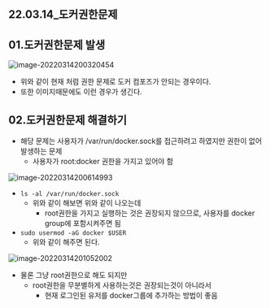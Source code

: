 ## 22.03.14_도커권한문제

## 01.도커권한문제 발생

![image-20220314200320454](22.03.014_도커권한문제.assets/image-20220314200320454.png)

- 위와 같이 현재 처럼 권한 문제로 도커 컴포즈가 안되는 경우이다.
- 또한 이미지때문에도 이런 경우가 생긴다.

## 02.도커권한문제 해결하기

- 해당 문제는 사용자가 /var/run/docker.sock를 접근하려고 하였지만 권한이 없어 발생하는 문제
  - 사용자가 root:docker 권한을 가지고 있어야 함

![image-20220314200614993](22.03.014_도커권한문제.assets/image-20220314200614993.png)

- `ls -al /var/run/docker.sock`
  - 위와 같이 해보면 위와 같이 나오는데 
    - root권한을 가지고 실행하는 것은 권장되지 않으므로, 사용자를 docker group에 포함시켜주면 됨
- `sudo usermod -aG docker $USER`
  - 위와 같이 해주면 된다.

![image-20220314201052002](22.03.014_도커권한문제.assets/image-20220314201052002.png)

- 물론 그냥 root권한으로 해도 되지만
  - root권한을 무분별하게 사용하는것은 권장되는것이 아니라서
    - 현재 로그인된 유저를 docker그룹에 추가하는 방법이 좋음

